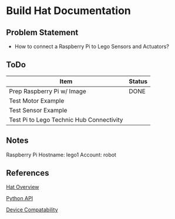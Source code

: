 # Build Hat Documentation
## Problem Statement
- How to connect a Raspberry Pi to Lego Sensors and Actuators?
  
## ToDo
| Item | Status |
| --- | --- |
| Prep Raspberry Pi w/ Image | DONE |
| Test Motor Example |
| Test Sensor Example |
| Test Pi to Lego Technic Hub Connectivity |

## Notes
Raspberry Pi
Hostname: lego1
Account: robot



## References
[Hat Overview](https://www.raspberrypi.com/documentation/accessories/build-hat.html)

[Python API](https://buildhat.readthedocs.io/en/latest/buildhat/index.html#library)

[Device Compatability](https://www.raspberrypi.com/documentation/accessories/build-hat.html#device-compatibility)